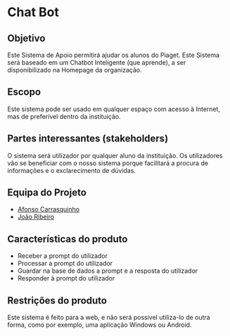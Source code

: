 # Chat Bot

## Objetivo
Este Sistema de Apoio permitirá ajudar os alunos do Piaget. Este Sistema será baseado em um Chatbot Inteligente (que aprende), a ser disponibilizado na Homepage da organização.

## Escopo
Este sistema pode ser usado em qualquer espaço com acesso à Internet, mas de preferível dentro da instituição.

## Partes interessantes (stakeholders)
O sistema será utilizador por qualquer aluno da instituição.
Os utilizadores vão se beneficiar com o nosso sistema porque facilitará a procura de informações e o exclarecimento de dúvidas.

## Equipa do Projeto
- [Afonso Carrasquinho](https://github.com/Afonso295)
- [João Ribeiro](https://github.com/anotherlusitano)

## Características do produto
- Receber a prompt do utilizador
- Processar a prompt do utilizador
- Guardar na base de dados a prompt e a resposta do utilizador
- Responder à prompt do utilizador

## Restrições do produto
Este sistema é feito para a web, e não será possivel utiliza-lo de outra forma, como por exemplo, uma aplicação Windows ou Android.

